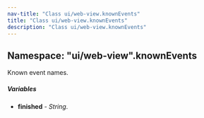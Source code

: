 ```yaml
---
nav-title: "Class ui/web-view.knownEvents"
title: "Class ui/web-view.knownEvents"
description: "Class ui/web-view.knownEvents"
---
```

## Namespace: "ui/web-view".knownEvents
Known event names.

##### Variables
 - **finished** - _String_.